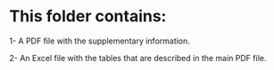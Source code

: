 # This folder contains:

1- A PDF file with the supplementary information. 

2- An Excel file with the tables that are described in the main PDF file. 


